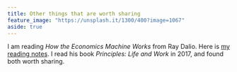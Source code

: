 ```yaml
---
title: Other things that are worth sharing
feature_image: "https://unsplash.it/1300/400?image=1067"
aside: true
---
```


I am reading <i>How the Economics Machine Works</i> from Ray Dalio. Here is <a href="https://github.com/Neo-Hao/economic-principle">my reading notes</a>. I read his book <i>Principles: Life and Work</i> in 2017, and found both worth sharing.